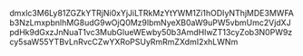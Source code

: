 dmxlc3M6Ly81ZGZkYTRjNi0xYjJiLTRkMzYtYWM1Zi1hODIyNThjMDE3MWFAb3NzLmxpbnlhMG8udG9wOjQ0Mz9lbmNyeXB0aW9uPW5vbmUmc2VjdXJpdHk9dGxzJnNuaT1vc3MubGlueWEwby50b3AmdHlwZT13cyZob3N0PW9zcy5saW55YTBvLnRvcCZwYXRoPSUyRmRmZXdmI2xhLWNm
